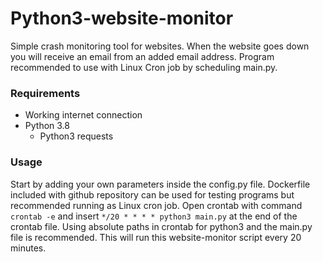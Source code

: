 # Python3-website-monitor
Simple crash monitoring tool for websites. When the website goes down you will receive an email from an added email address. Program recommended to use with Linux Cron job by scheduling main.py.
### Requirements
* Working internet connection
* Python 3.8
    + Python3 requests
### Usage
Start by adding your own parameters inside the config.py file. Dockerfile included with github repository can be used for testing programs but recommended running as Linux cron job. Open crontab  with command `crontab -e` and insert `*/20 * * * * python3 main.py` at the end of the crontab file. Using absolute paths in crontab for python3 and the main.py file is recommended. This will run this website-monitor script every 20 minutes.
